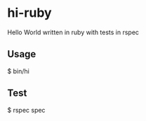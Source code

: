 # hi-ruby

Hello World written in ruby with tests in rspec

## Usage

$ bin/hi

## Test

$ rspec spec
